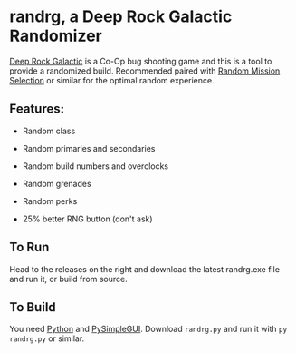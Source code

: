 # randrg, a Deep Rock Galactic Randomizer

[Deep Rock Galactic](https://store.steampowered.com/app/548430/Deep_Rock_Galactic/) is a Co-Op bug shooting game and this is a tool to provide a randomized build. Recommended paired with [Random Mission Selection](https://drg.mod.io/random-mission-selection) or similar for the optimal random experience.

## Features:

- Random class

- Random primaries and secondaries

- Random build numbers and overclocks

- Random grenades

- Random perks

- 25% better RNG button (don't ask)

## To Run

Head to the releases on the right and download the latest randrg.exe file and run it, or build from source.

## To Build

You need [Python](https://www.python.org/) and [PySimpleGUI](https://pysimplegui.readthedocs.io/en/latest/). Download ```randrg.py``` and run it with ```py randrg.py``` or similar.


